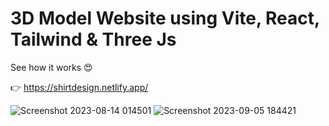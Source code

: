 # 3D Model Website using Vite, React, Tailwind & Three Js

See how it works 😍

👉 https://shirtdesign.netlify.app/

![Screenshot 2023-08-14 014501](https://github.com/Sachintha-Samarathunga/threejs/assets/98406068/98b32c0c-b974-4c20-b516-ac3dee688a71)
![Screenshot 2023-09-05 184421](https://github.com/Sachintha-Samarathunga/threejs/assets/98406068/59125238-6a45-4530-a15b-5e04d80bde8b)

